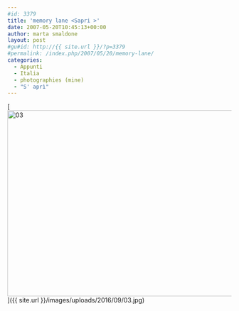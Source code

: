 ```yaml
---
#id: 3379
title: 'memory lane <Sapri >'
date: 2007-05-20T10:45:13+00:00
author: marta smaldone
layout: post
#gu#id: http://{{ site.url }}/?p=3379
#permalink: /index.php/2007/05/20/memory-lane/
categories:
  - Appunti
  - Italia
  - photographies (mine)
  - "S' aprì"
---
```

[<img class="aligncenter wp-image-3380" src="{{ site.url }}/images/uploads/2016/09/03.jpg" alt="03" width="600" height="419" srcset="{{ site.url }}/images/uploads/2016/09/03.jpg 645w, {{ site.url }}/images/uploads/2016/09/03-300x209.jpg 300w" sizes="(max-width: 600px) 100vw, 600px" />]({{ site.url }}/images/uploads/2016/09/03.jpg)
